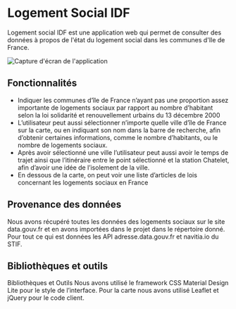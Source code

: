 # Logement Social IDF

Logement social IDF est une application web qui permet de consulter des données à propos de l'état du logement social dans les communes d'Ile de France.

![Capture d'écran de l'application](https://framagit.org/Ombrelin/logement-social-idf/blob/master/screenshot.png)

## Fonctionnalités

* Indiquer les communes d’île de France n’ayant pas une proportion assez importante de logements sociaux par rapport au nombre d’habitant selon la loi solidarité et renouvellement urbains du 13 décembre 2000
* L’utilisateur peut aussi sélectionner n’importe quelle ville d’île de France sur la carte, ou en indiquant son nom dans la barre de recherche, afin d’obtenir certaines informations, comme le nombre d’habitants, ou le nombre de logements sociaux.  
* Après avoir sélectionné une ville l’utilisateur peut aussi avoir le temps de trajet ainsi que l’itinéraire entre le point sélectionné et la station Chatelet, afin d’avoir une idée de l’isolement de la ville. 
* En dessous de la carte, on peut voir une liste d’articles de lois concernant les logements sociaux en France

## Provenance des données

Nous avons récupéré toutes les données des logements sociaux sur le site data.gouv.fr et en avons importées dans le projet dans le répertoire donné. Pour tout ce qui est données les API adresse.data.gouv.fr et navitia.io du STIF. 

## Bibliothèques et outils

Bibliothèques et Outils 
Nous avons utilisé le framework CSS Material Design Lite pour le style de l’interface. 
Pour la carte nous avons utilisé Leaflet et jQuery pour le code client.